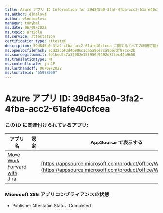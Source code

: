 ```yaml
---
title: Azure アプリ ID Information for 39d845a0-3fa2-4fba-acc2-61afe40cfcea
ms.author: elmalova
author: elenamalova
manager: tonybal
ms.date: 06/09/2022
ms.topic: article
ms.service: attestation
certification_type: attested
description: 39d845a0-3fa2-4fba-acc2-61afe40cfcea に関するすべての利用可能なセキュリティとコンプライアンス情報。
ms.openlocfilehash: ecd22c593d4b906c1ca5a96e7ca9be3df87cc42b
ms.sourcegitcommit: 6e1bedf47a32902e15f956a9492d8f5ec44a9650
ms.translationtype: MT
ms.contentlocale: ja-JP
ms.lasthandoff: 06/09/2022
ms.locfileid: "65978069"
---
```

# <a name="azure-app-id-39d845a0-3fa2-4fba-acc2-61afe40cfcea"></a>Azure アプリ ID: 39d845a0-3fa2-4fba-acc2-61afe40cfcea


### <a name="apps-associated-with-this-id"></a>この ID に関連付けられているアプリ:
| **アプリ名** | **認定** | **AppSource で表示する** |
|--------------|---------------|-----------------------|
| [Move Work Forward with Jira](../forward/WA200002855.md) |  | [https://appsource.microsoft.com/product/office/WA200002855](https://appsource.microsoft.com/product/office/WA200002855) |

### <a name="microsoft-365-app-compliance-status"></a>Microsoft 365 アプリコンプライアンスの状態
- Publisher Attestaton Status: Completed
